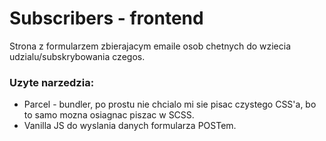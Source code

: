 # Subscribers - frontend

Strona z formularzem zbierajacym emaile osob chetnych do wziecia udzialu/subskrybowania czegos.

### Uzyte narzedzia:
* Parcel - bundler, po prostu nie chcialo mi sie pisac czystego CSS'a, bo to samo mozna osiagnac piszac w SCSS.
* Vanilla JS do wyslania danych formularza POSTem.